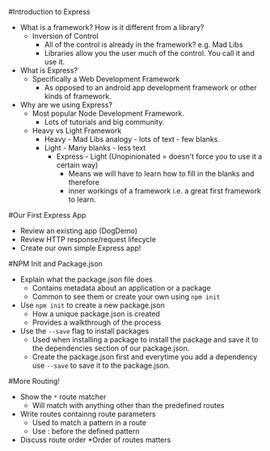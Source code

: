 #Introduction to Express

* What is a framework? How is it different from a library?
    * Inversion of Control
        * All of the control is already in the framework? e.g. Mad Libs
        * Libraries allow you the user much of the control. You call it and use it.
* What is Express?
    * Specifically a Web Development Framework
        * As opposed to an android app development framework or other kinds of framework. 
* Why are we using Express?
    * Most popular Node Development Framework.
        * Lots of tutorials and big community.
    * Heavy vs Light Framework
        * Heavy - Mad Libs analogy - lots of text - few blanks.
        * Light - Many blanks - less text
            * Express - Light (Unopinionated = doesn't force you to use it a certain way)
                * Means we will have to learn how to fill in the blanks and therefore 
                * inner workings of a framework i.e. a great first framework to learn.

#Our First Express App

* Review an existing app (DogDemo)
* Review HTTP response/request lifecycle
* Create our own simple Express app!

#NPM Init and Package.json

* Explain what the package.json file does
    * Contains metadata about an application or a package
    * Common to see them or create your own using `npm init`
* Use `npm init` to create a new package.json
    * How a unique package.json is created
    * Provides a walkthrough of the process
* Use the  `--save` flag to install packages
    * Used when installing a package to install the package and save it to the dependencies section of our package.json.
    * Create the package.json first and everytime you add a dependency use  `--save` to save it to the package.json.

#More Routing!
* Show the `*` route matcher
    * Will match with anything other than the predefined routes
* Write routes containng route parameters
    * Used to match a pattern in a route
    * Use : before the defined pattern
* Discuss route order
    *Order of routes matters